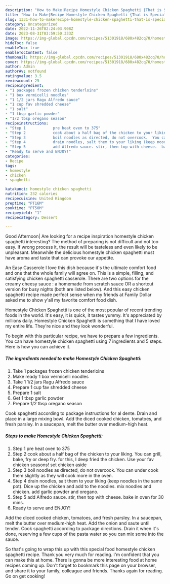 ```yaml
---
description: "How to Make|Recipe Homestyle Chicken Spaghetti {That is Special"
title: "How to Make|Recipe Homestyle Chicken Spaghetti {That is Special"
slug: 1331-how-to-makerecipe-homestyle-chicken-spaghetti-that-is-special
category: Uncategorized
date: 2022-11-26T02:24:03.908Z
date: 2023-08-31T03:59:50.333Z
image: https://img-global.cpcdn.com/recipes/51301918/680x482cq70/homestyle-chicken-spaghetti-recipe-main-photo.jpg
hideToc: false
enableToc: true
enableTocContent: false
thumbnail: https://img-global.cpcdn.com/recipes/51301918/680x482cq70/homestyle-chicken-spaghetti-recipe-main-photo.jpg
cover: https://img-global.cpcdn.com/recipes/51301918/680x482cq70/homestyle-chicken-spaghetti-recipe-main-photo.jpg
author: Admin
authorAv: notfound
ratingvalue: 3.5
reviewcount: 25
recipeingredient:
- "1 packages frozen chicken tenderloins"
- "1 box vermicelli noodles"
- "1 1/2 jars Ragu Alfredo sauce"
- "1 cup fav shredded cheese"
- "1 salt"
- "1 tbsp garlic powder"
- "1/2 tbsp oregano season"
recipeinstructions:
- "Step 1            pre heat oven to 375"
- "Step 2            cook about a half bag of the chicken to your liking.  You can grill, bake, fry or deep fry. for this, I deep fried the chicken. Use your fav chicken seasons!  set chicken aside"
- "Step 3            boil noodles as directed, do not overcook.  You can under cook them slightly as they will cook more in the oven."
- "Step 4            drain noodles, salt them to your liking (keep noodles in the same pot). Dice up the chicken and add to the noodles.  mix noodles and chicken. add garlic powder and oregano."
- "Step 5            add Alfredo sauce. stir, then top with cheese.  bake in oven for 30 mins."
- "Ready to serve and ENJOY!"
categories:
- Recipe
tags:
- homestyle
- chicken
- spaghetti

katakunci: homestyle chicken spaghetti 
nutrition: 232 calories
recipecuisine: United Kingdom
preptime: "PT16M"
cooktime: "PT50M"
recipeyield: "1"
recipecategory: Dessert

---
```



Good Afternoon| Are looking for a recipe inspiration homestyle chicken spaghetti interesting? The method of preparing is not difficult and not too easy. If wrong process it, the result will be tasteless and even likely to be unpleasant. Meanwhile the delicious homestyle chicken spaghetti must have aroma and taste that can provoke our appetite.





An Easy Casserole I love this dish because it&#39;s the ultimate comfort food and one that the whole family will agree on. This is a simple, filling, and satisfying chicken spaghetti casserole. There are two options for the creamy cheesy sauce : a homemade from scratch sauce OR a shortcut version for busy nights (both are listed below). And this easy chicken spaghetti recipe made perfect sense when my friends at Family Dollar asked me to show y&#39;all my favorite comfort food dish.

Homestyle Chicken Spaghetti is one of the most popular of recent trending foods in the world. It's easy, it is quick, it tastes yummy. It's appreciated by millions daily. Homestyle Chicken Spaghetti is something that I have loved my entire life. They're nice and they look wonderful.


To begin with this particular recipe, we have to prepare a few ingredients. You can have homestyle chicken spaghetti using 7 ingredients and 5 steps. Here is how you can achieve it.

<!--inarticleads1-->

##### The ingredients needed to make Homestyle Chicken Spaghetti:

1. Take 1 packages frozen chicken tenderloins
1. Make ready 1 box vermicelli noodles
1. Take 1 1/2 jars Ragu Alfredo sauce
1. Prepare 1 cup fav shredded cheese
1. Prepare 1 salt
1. Get 1 tbsp garlic powder
1. Prepare 1/2 tbsp oregano season


Cook spaghetti according to package instructions for al dente. Drain and place in a large mixing bowl. Add the diced cooked chicken, tomatoes, and fresh parsley. In a saucepan, melt the butter over medium-high heat. 

<!--inarticleads2-->

##### Steps to make Homestyle Chicken Spaghetti:

1. Step 1            pre heat oven to 375
1. Step 2            cook about a half bag of the chicken to your liking.  You can grill, bake, fry or deep fry. for this, I deep fried the chicken. Use your fav chicken seasons!  set chicken aside
1. Step 3            boil noodles as directed, do not overcook.  You can under cook them slightly as they will cook more in the oven.
1. Step 4            drain noodles, salt them to your liking (keep noodles in the same pot). Dice up the chicken and add to the noodles.  mix noodles and chicken. add garlic powder and oregano.
1. Step 5            add Alfredo sauce. stir, then top with cheese.  bake in oven for 30 mins.
1. Ready to serve and ENJOY!

Add the diced cooked chicken, tomatoes, and fresh parsley. In a saucepan, melt the butter over medium-high heat. Add the onion and saute until tender. Cook spaghetti according to package directions. Drain it when it&#39;s done, reserving a few cups of the pasta water so you can mix some into the sauce. 

So that's going to wrap this up with this special food homestyle chicken spaghetti recipe. Thank you very much for reading. I'm confident that you can make this at home. There is gonna be more interesting food at home recipes coming up. Don't forget to bookmark this page on your browser, and share it to your family, colleague and friends. Thanks again for reading. Go on get cooking!
